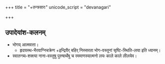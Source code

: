+++
title = "+तन्त्रसारः"
unicode_script = "devanagari"

+++

## उपादेयांश-कलनम्
- भोगय् आत्मवत्ता। 
  - हृदयस्थ-भैरवाग्निचक्रेण +इन्द्रियैर् बहिर् निस्सरता भोग-वस्तूनां सृष्टि-स्थिति-लया इति ध्यानम्।
- स्वातन्त्र्य-शक्त्या नाना-वस्तुषु पुरुषार्थेषु च रममाणस्यात्मनो लयः काले काले लीलयेव।